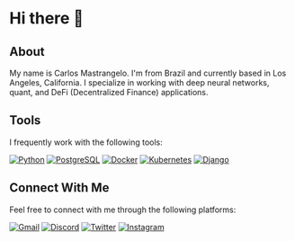 # Hi there 👋

## About

My name is Carlos Mastrangelo. I'm from Brazil and currently based in Los Angeles, California. I specialize in working with deep neural networks, quant, and DeFi (Decentralized Finance) applications.

## Tools

I frequently work with the following tools:

[![Python](https://skillicons.dev/icons?i=py)](https://www.python.org) [![PostgreSQL](https://skillicons.dev/icons?i=postgres)](https://www.postgresql.org) [![Docker](https://skillicons.dev/icons?i=docker)](https://www.docker.com) [![Kubernetes](https://skillicons.dev/icons?i=kubernetes)](https://kubernetes.io) [![Django](https://skillicons.dev/icons?i=django)](https://www.djangoproject.com)

## Connect With Me

Feel free to connect with me through the following platforms:

[![Gmail](https://skillicons.dev/icons?i=gmail)](mailto:carlos.mastrangelo@gmail.com) [![Discord](https://skillicons.dev/icons?i=discord)]() [![Twitter](https://skillicons.dev/icons?i=twitter)](https://twitter.com/itsaiwa) [![Instagram](https://skillicons.dev/icons?i=instagram)](https://instagram.com/los.mastrangelo)
